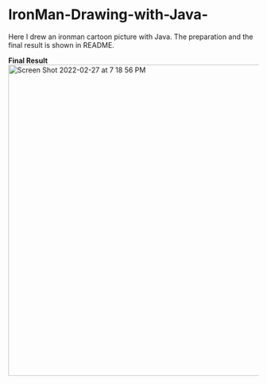 # IronMan-Drawing-with-Java-
Here I drew an ironman cartoon picture with Java. The preparation and the final result is shown in README.

**Final Result**
<img width="626" alt="Screen Shot 2022-02-27 at 7 18 56 PM" src="https://user-images.githubusercontent.com/99308255/155906382-9c43c7de-7e3a-4575-949f-bfa8e3e54a83.png">
